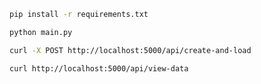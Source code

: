 ```bash
pip install -r requirements.txt
```

```bash
python main.py
``` 

```bash
curl -X POST http://localhost:5000/api/create-and-load
```

```bash
curl http://localhost:5000/api/view-data
```